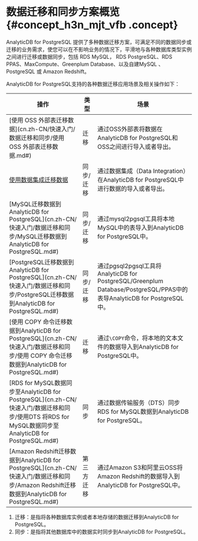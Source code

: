 # 数据迁移和同步方案概览 {#concept_h3n_mjt_vfb .concept}

AnalyticDB for PostgreSQL 提供了多种数据迁移方案，可满足不同的数据同步或迁移的业务需求，使您可以在不影响业务的情况下，平滑地与各种数据库类型实例之间进行迁移或数据同步，包括 RDS MySQL， RDS PostgreSQL、RDS PPAS、MaxCompute、Greenplum Database、以及自建MySQL 、 PostgreSQL 或 Amazon Redshift。

AnalyticDB for PostgreSQL支持的各种数据迁移应用场景及相关操作如下：

|操作|类型|场景|
|--|--|--|
|[使用 OSS 外部表迁移数据](cn.zh-CN/快速入门/数据迁移和同步/使用 OSS 外部表迁移数据.md#)|迁移|通过OSS外部表将数据在AnalyticDB for PostgreSQL和OSS之间进行导入或者导出。|
|[使用数据集成迁移数据](cn.zh-CN/快速入门/数据迁移和同步/使用数据集成迁移数据.md#)|同步/迁移|通过数据集成（Data Integration）在AnalyticDB for PostgreSQL中进行数据的导入或者导出。|
|[MySQL迁移数据到AnalyticDB for PostgreSQL](cn.zh-CN/快速入门/数据迁移和同步/MySQL迁移数据到AnalyticDB for PostgreSQL.md#)|同步/迁移|通过mysql2pgsql工具将本地MySQL中的表导入到AnalyticDB for PostgreSQL中。|
|[PostgreSQL迁移数据到AnalyticDB for PostgreSQL](cn.zh-CN/快速入门/数据迁移和同步/PostgreSQL迁移数据到AnalyticDB for PostgreSQL.md#)|同步/迁移|通过pgsql2pgsql工具将AnalyticDB for PostgreSQL/Greenplum Database/PostgreSQL/PPAS中的表导AnalyticDB for PostgreSQL中。|
|[使用 COPY 命令迁移数据到AnalyticDB for PostgreSQL](cn.zh-CN/快速入门/数据迁移和同步/使用 COPY 命令迁移数据到AnalyticDB for PostgreSQL.md#)|迁移|通过`\COPY`命令，将本地的文本文件的数据导入到AnalyticDB for PostgreSQL中。|
|[RDS for MySQL数据同步至AnalyticDB for PostgreSQL](cn.zh-CN/快速入门/数据迁移和同步/使用DTS 将RDS for MySQL数据同步至AnalyticDB for PostgreSQL.md#)|同步|通过数据传输服务（DTS）同步RDS for MySQL数据到AnalyticDB for PostgreSQL。|
|[Amazon Redshift迁移数据到AnalyticDB for PostgreSQL](cn.zh-CN/快速入门/数据迁移和同步/Amazon Redshift迁移数据到AnalyticDB for PostgreSQL.md#)|第三方迁移|通过Amazon S3和阿里云OSS将Amazon Redshift的数据导入到AnalyticDB for PostgreSQL中。|

1.  迁移：是指将各种数据库实例或者本地存储的数据迁移到AnalyticDB for PostgreSQL。
2.  同步：是指将其他数据库中的数据实时同步到AnalyticDB for PostgreSQL。

